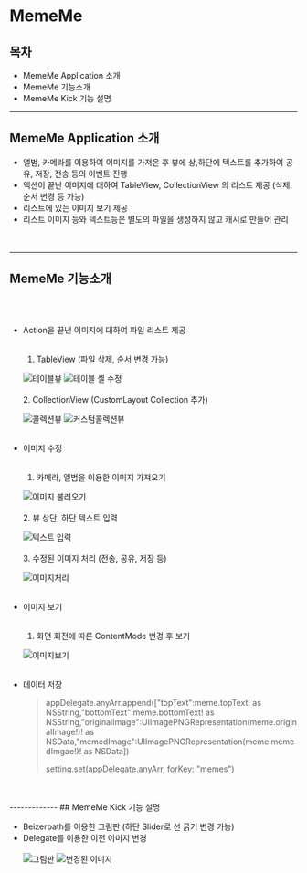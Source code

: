 # MemeMe


## 목차
* MemeMe Application 소개
* MemeMe 기능소개
* MemeMe Kick 기능 설명


-----------
## MemeMe Application 소개
* 앨범, 카메라를 이용하여 이미지를 가져온 후 뷰에 상,하단에 텍스트를 추가하여 공유, 저장, 전송 등의 이벤트 진행
* 액션이 끝난 이미지에 대하여 TableVIew, CollectionView 의 리스트 제공 (삭제, 순서 변경 등 가능)
* 리스트에 있는 이미지 보기 제공
* 리스트 이미지 등와 텍스트등은 별도의 파일을 생성하지 않고 캐시로 만들어 관리
<br /><br /><br />
-----------
## MemeMe 기능소개
<br /><br />

* Action을 끝낸 이미지에 대하여 파일 리스트 제공
  <br /><br />
  1. TableView (파일 삭제, 순서 변경 가능)

  ![테이블뷰](https://github.com/BoostCamp/LimboMemeMe-Doohwan/blob/master/%EC%8A%A4%ED%81%AC%EB%A6%B0%EC%83%B7%202017-01-28%20%EC%98%A4%ED%9B%84%204.30.29.png)
  ![테이블 셀 수정](https://github.com/BoostCamp/LimboMemeMe-Doohwan/blob/master/%EC%8A%A4%ED%81%AC%EB%A6%B0%EC%83%B7%202017-01-28%20%EC%98%A4%ED%9B%84%204.31.31.png)
<br /><br />
  2. CollectionView (CustomLayout Collection 추가)

  ![콜렉션뷰](https://github.com/BoostCamp/LimboMemeMe-Doohwan/blob/master/%EC%8A%A4%ED%81%AC%EB%A6%B0%EC%83%B7%202017-01-28%20%EC%98%A4%ED%9B%84%204.30.43.png)
  ![커스텀콜렉션뷰](https://github.com/BoostCamp/LimboMemeMe-Doohwan/blob/master/%EC%8A%A4%ED%81%AC%EB%A6%B0%EC%83%B7%202017-01-28%20%EC%98%A4%ED%9B%84%204.30.55.png)
<br /><br />
* 이미지 수정
 <br /><br />
  1. 카메라, 앨범을 이용한 이미지 가져오기

  ![이미지 불러오기](https://github.com/BoostCamp/LimboMemeMe-Doohwan/blob/master/%EC%8A%A4%ED%81%AC%EB%A6%B0%EC%83%B7%202017-01-28%20%EC%98%A4%ED%9B%84%205.32.50.png)
<br /><br />
  2. 뷰 상단, 하단 텍스트 입력 

  ![텍스트 입력](https://github.com/BoostCamp/LimboMemeMe-Doohwan/blob/master/%EC%8A%A4%ED%81%AC%EB%A6%B0%EC%83%B7%202017-01-28%20%EC%98%A4%ED%9B%84%205.33.25.png)
  <br /><br />
  3. 수정된 이미지 처리 (전송, 공유, 저장 등)

  ![이미지처리](https://github.com/BoostCamp/LimboMemeMe-Doohwan/blob/master/%EC%8A%A4%ED%81%AC%EB%A6%B0%EC%83%B7%202017-01-28%20%EC%98%A4%ED%9B%84%204.32.14.png)
<br /><br />
* 이미지 보기
<br /><br />
  1. 화면 회전에 따른 ContentMode 변경 후 보기

  ![이미지보기](https://github.com/BoostCamp/LimboMemeMe-Doohwan/blob/master/%EC%8A%A4%ED%81%AC%EB%A6%B0%EC%83%B7%202017-01-28%20%EC%98%A4%ED%9B%84%204.31.18.png) 
<br /><br />
* 데이터 저장
    <blockquote>
  <p>    appDelegate.anyArr.append(["topText":meme.topText! as NSString,"bottomText":meme.bottomText! as NSString,"originalImage":UIImagePNGRepresentation(meme.originalImage!)! as NSData,"memedImage":UIImagePNGRepresentation(meme.memedImgae!)! as NSData])
    
    setting.set(appDelegate.anyArr, forKey: "memes") </p>
</blockquote>
<br /><br />
-------------
## MemeMe Kick 기능 설명 

* Beizerpath를 이용한 그림판 (하단 Slider로 선 굵기 변경 가능)
* Delegate를 이용한 이전 이미지 변경
<br /><br />
![그림판](https://github.com/BoostCamp/LimboMemeMe-Doohwan/blob/master/%EC%8A%A4%ED%81%AC%EB%A6%B0%EC%83%B7%202017-01-28%20%EC%98%A4%ED%9B%84%204.33.37.png)
![변경된 이미지](https://github.com/BoostCamp/LimboMemeMe-Doohwan/blob/master/%EC%8A%A4%ED%81%AC%EB%A6%B0%EC%83%B7%202017-01-28%20%EC%98%A4%ED%9B%84%204.33.49.png)
